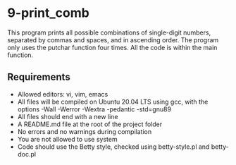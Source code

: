 # 9-print_comb

This program prints all possible combinations of single-digit numbers, separated by commas and spaces, and in ascending order. The program only uses the putchar function four times. All the code is within the main function.

## Requirements

- Allowed editors: vi, vim, emacs
- All files will be compiled on Ubuntu 20.04 LTS using gcc, with the options -Wall -Werror -Wextra -pedantic -std=gnu89
- All files should end with a new line
- A README.md file at the root of the project folder
- No errors and no warnings during compilation
- You are not allowed to use system
- Code should use the Betty style, checked using betty-style.pl and betty-doc.pl
